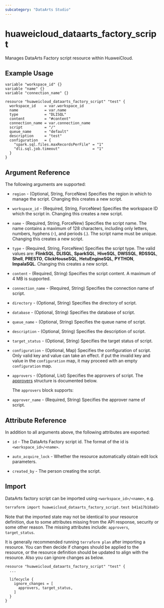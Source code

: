 ```yaml
---
subcategory: "DataArts Studio"
---
```


# huaweicloud_dataarts_factory_script

Manages DataArts Factory script resource within HuaweiCloud.

## Example Usage

```hcl
variable "workspace_id" {}
variable "name" {}
variable "connection_name" {}

resource "huaweicloud_dataarts_factory_script" "test" {
  workspace_id    = var.workspace_id
  name            = var.name
  type            = "DLISQL"
  content         = "#content"
  connection_name = var.connection_name
  script          = "/"
  queue_name      = "default"
  description     = "test"
  configuration   = {
    "spark.sql.files.maxRecordsPerFile" = "1"
    "dli.sql.job.timeout"               = "1"
  }
}
```

## Argument Reference

The following arguments are supported:

* `region` - (Optional, String, ForceNew) Specifies the region in which to manage the script.
  Changing this creates a new script.

* `workspace_id` - (Required, String, ForceNew) Specifies the workspace ID which the script in.
  Changing this creates a new script.

* `name` - (Required, String, ForceNew) Specifies the script name. The name contains a maximum of 128 characters,
  including only letters, numbers, hyphens (-), and periods (.). The script name must be unique. Changing this creates
  a new script.

* `type` - (Required, String, ForceNew) Specifies the script type. The valid values are: **FlinkSQL**, **DLISQL**,
  **SparkSQL**, **HiveSQL**, **DWSSQL**, **RDSSQL**, **Shell**, **PRESTO**, **ClickHouseSQL**, **HetuEngineSQL**,
  **PYTHON**, **ImpalaSQL**. Changing this creates a new script.

* `content` - (Required, String) Specifies the script content. A maximum of 4 MB is supported.

* `connection_name` - (Required, String) Specifies the connection name of script.

* `directory` - (Optional, String) Specifies the directory of script.

* `database` - (Optional, String) Specifies the database of script.

* `queue_name` - (Optional, String) Specifies the queue name of script.

* `description` - (Optional, String) Specifies the description of script.

* `target_status` - (Optional, String) Specifies the target status of script.

* `configuration` - (Optional, Map) Specifies the configuration of script. Only valid key and value can take an effect.
 if put the invalid key and value in the `configuration` map, it may proceed with an empty `configuration` map.

* `approvers` - (Optional, List) Specifies the approvers of script.
The [approvers](#approvers) structure is documented below.

  <a name="approvers"></a>
  The `approvers` block supports:
* `approver_name` - (Required, String) Specifies the approver name of script.

## Attribute Reference

In addition to all arguments above, the following attributes are exported:

* `id` - The DataArts Factory script id. The format of the id is `<workspace_id>/<name>`.

* `auto_acquire_lock` - Whether the resource automatically obtain edit lock parameters.

* `created_by` - The person creating the script.

## Import

DataArts factory script can be imported using `<workspace_id>/<name>`, e.g.

```bash
terraform import huaweicloud_dataarts_factory_script.test b41a17b18a814b118730a867cecb9952/test
```

Note that the imported state may not be identical to your resource definition, due to some attributes missing from the
API response, security or some other reason. The missing attributes include: `approvers`, `target_status`.

It is generally recommended running `terraform plan` after importing a resource.
You can then decide if changes should be applied to the resource, or the resource definition should be updated to align
with the resource. Also you can ignore changes as below.

```hcl
resource "huaweicloud_dataarts_factory_script" "test" {
  ...

  lifecycle {
    ignore_changes = [
      approvers, target_status,
    ]
  }
}
```

